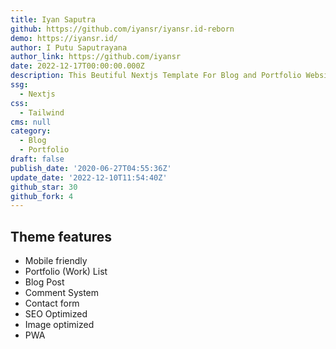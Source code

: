 ```yaml
---
title: Iyan Saputra
github: https://github.com/iyansr/iyansr.id-reborn
demo: https://iyansr.id/
author: I Putu Saputrayana
author_link: https://github.com/iyansr
date: 2022-12-17T00:00:00.000Z
description: This Beutiful Nextjs Template For Blog and Portfolio Website.
ssg:
  - Nextjs
css:
  - Tailwind
cms: null
category:
  - Blog
  - Portfolio
draft: false
publish_date: '2020-06-27T04:55:36Z'
update_date: '2022-12-10T11:54:40Z'
github_star: 30
github_fork: 4
---
```


## Theme features

- Mobile friendly
- Portfolio (Work) List
- Blog Post
- Comment System
- Contact form
- SEO Optimized
- Image optimized
- PWA
